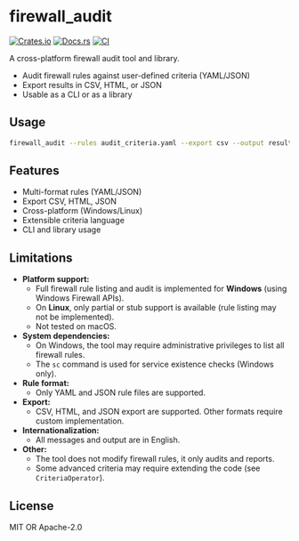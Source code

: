 # firewall_audit

[![Crates.io](https://img.shields.io/crates/v/firewall_audit.svg)](https://crates.io/crates/firewall_audit)
[![Docs.rs](https://docs.rs/firewall_audit/badge.svg)](https://docs.rs/firewall_audit)
[![CI](https://github.com/<user>/<repo>/actions/workflows/ci.yml/badge.svg)](https://github.com/<user>/<repo>/actions)

A cross-platform firewall audit tool and library.

- Audit firewall rules against user-defined criteria (YAML/JSON)
- Export results in CSV, HTML, or JSON
- Usable as a CLI or as a library

## Usage

```sh
firewall_audit --rules audit_criteria.yaml --export csv --output result.csv
```

## Features

- Multi-format rules (YAML/JSON)
- Export CSV, HTML, JSON
- Cross-platform (Windows/Linux)
- Extensible criteria language
- CLI and library usage

## Limitations

- **Platform support:**
  - Full firewall rule listing and audit is implemented for **Windows** (using Windows Firewall APIs).
  - On **Linux**, only partial or stub support is available (rule listing may not be implemented).
  - Not tested on macOS.
- **System dependencies:**
  - On Windows, the tool may require administrative privileges to list all firewall rules.
  - The `sc` command is used for service existence checks (Windows only).
- **Rule format:**
  - Only YAML and JSON rule files are supported.
- **Export:**
  - CSV, HTML, and JSON export are supported. Other formats require custom implementation.
- **Internationalization:**
  - All messages and output are in English.
- **Other:**
  - The tool does not modify firewall rules, it only audits and reports.
  - Some advanced criteria may require extending the code (see `CriteriaOperator`).

## License
MIT OR Apache-2.0 